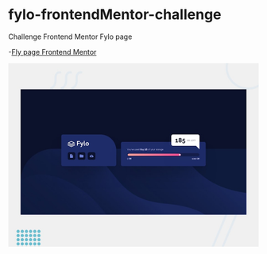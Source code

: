 # fylo-frontendMentor-challenge

Challenge Frontend Mentor Fylo page

-[Fly page Frontend Mentor](https://brayanbarroso.github.io/fylo-frontendMentor-challenge)

<kbd>
<img src="https://github.com/brayanbarroso/fylo-frontendMentor-challenge/blob/master/asset/img/desktop-preview.jpg" alt="componente para replicar" />
</kbd>
